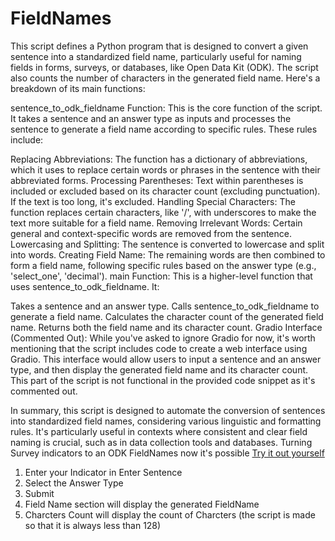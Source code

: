 # FieldNames
This script defines a Python program that is designed to convert a given sentence into a standardized field name, particularly useful for naming fields in forms, surveys, or databases, like Open Data Kit (ODK). The script also counts the number of characters in the generated field name. Here's a breakdown of its main functions:

sentence_to_odk_fieldname Function: This is the core function of the script. It takes a sentence and an answer type as inputs and processes the sentence to generate a field name according to specific rules. These rules include:

Replacing Abbreviations: The function has a dictionary of abbreviations, which it uses to replace certain words or phrases in the sentence with their abbreviated forms.
Processing Parentheses: Text within parentheses is included or excluded based on its character count (excluding punctuation). If the text is too long, it's excluded.
Handling Special Characters: The function replaces certain characters, like '/', with underscores to make the text more suitable for a field name.
Removing Irrelevant Words: Certain general and context-specific words are removed from the sentence.
Lowercasing and Splitting: The sentence is converted to lowercase and split into words.
Creating Field Name: The remaining words are then combined to form a field name, following specific rules based on the answer type (e.g., 'select_one', 'decimal').
main Function: This is a higher-level function that uses sentence_to_odk_fieldname. It:

Takes a sentence and an answer type.
Calls sentence_to_odk_fieldname to generate a field name.
Calculates the character count of the generated field name.
Returns both the field name and its character count.
Gradio Interface (Commented Out): While you've asked to ignore Gradio for now, it's worth mentioning that the script includes code to create a web interface using Gradio. This interface would allow users to input a sentence and an answer type, and then display the generated field name and its character count. This part of the script is not functional in the provided code snippet as it's commented out.

In summary, this script is designed to automate the conversion of sentences into standardized field names, considering various linguistic and formatting rules. It's particularly useful in contexts where consistent and clear field naming is crucial, such as in data collection tools and databases.
Turning Survey indicators to an ODK FieldNames now it's possible [Try it out yourself](https://huggingface.co/spaces/Sfe61/FieldNames_Standardization)

1) Enter your Indicator in  Enter Sentence
2) Select the Answer Type
3) Submit
4) Field Name section will display the generated FieldName
5) Charcters Count will display the count of Charcters (the script is made so that it is always less than 128)


